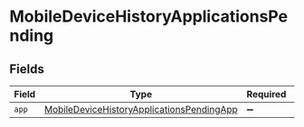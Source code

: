 # MobileDeviceHistoryApplicationsPending


## Fields

| Field                                                                                                         | Type                                                                                                          | Required                                                                                                      | Description                                                                                                   |
| ------------------------------------------------------------------------------------------------------------- | ------------------------------------------------------------------------------------------------------------- | ------------------------------------------------------------------------------------------------------------- | ------------------------------------------------------------------------------------------------------------- |
| `app`                                                                                                         | [MobileDeviceHistoryApplicationsPendingApp](../../models/shared/mobiledevicehistoryapplicationspendingapp.md) | :heavy_minus_sign:                                                                                            | N/A                                                                                                           |